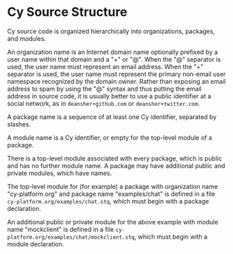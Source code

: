 Cy Source Structure
===================

Cy source code is organized hierarchically into organizations, packages, and modules.

An organization name is an Internet domain name optionally prefixed by a user name within that
domain and a "+" or "@".  When the "@" separator is used, the user name must represent an email
address.  When the "+" separator is used, the user name must represent the primary non-email user
namespace recognized by the domain owner. Rather than exposing an email address to spam by using the
"@" syntax and thus putting the email address in source code, it is usually better to use a public
identifier at a social network, as in `deansher+github.com` or `deansher+twitter.com`.

A package name is a sequence of at least one Cy identifier, separated by slashes.

A module name is a Cy identifier, or empty for the top-level module of a package.

There is a top-level module associated with every package, which is public and has no further
module name.  A package may have additional public and private modules, which have names.

The top-level module for (for example) a package with organization name "cy-platform.org" and package name
"examples/chat" is defined in a file `cy-platform.org/examples/chat.stq`, which must begin with a package
declaration.

An additional public or private module for the above example with module name "mockclient" is
defined in a file `cy-platform.org/examples/chat/mockclient.stq`, which must begin with a module
declaration.